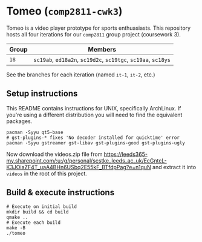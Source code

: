 # Tomeo (`comp2811-cwk3`)

Tomeo is a video player prototype for sports enthuasiasts. This repository
hosts all four iterations for our `comp2811` group project (coursework 3). 

| Group | Members                                                         |
| ----- | --------------------------------------------------------------- |
| `18`  | `sc19ab`, `ed18a2n`, `sc19d2c`, `sc19tgc`, `sc19aa`, `sc18ys`   |

See the branches for each iteration (named `it-1`, `it-2`, etc.)

## Setup instructions

This README contains instructions for UNIX, specifically ArchLinux. If you're using a different distribution you will need to find the equivalent packages.

```
pacman -Syyu qt5-base
# gst-plugins-* fixes 'No decoder installed for quicktime' error
pacman -Syyu gstreamer gst-libav gst-plugins-good gst-plugins-ugly
```

Now download the videos.zip file from https://leeds365-my.sharepoint.com/:u:/g/personal/scstke_leeds_ac_uk/EcGntcL-K3JOiaZF4T_uaA4BHn6USbq2E55kF_BTfdpPag?e=n1quN  and extract it into `videos` in the root of this project.

## Build & execute instructions

```
# Execute on initial build
mkdir build && cd build
qmake ..
# Execute each build
make -B
./tomeo
```
